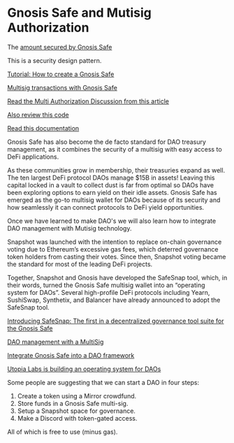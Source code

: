 # Gnosis Safe and Mutisig Authorization

The [amount secured by Gnosis Safe](https://gnosis-safe.io/security/)

This is a security design pattern. 

[Tutorial: How to create a Gnosis Safe](https://rabbithole.mirror.xyz/mYzUhywjEIN_vr0kklEdi2w2WJrkhciuAPE5Dgqt_DE)

[Multisig transactions with Gnosis Safe](https://medium.com/gauntlet-networks/multisig-transactions-with-gnosis-safe-f5dbe67c1c2d)


[Read the Multi Authorization Discussion from this article](https://hackernoon.com/solidity-tutorial-understanding-design-patterns-part-1)

[Also review this code](https://github.com/christianlundkvist/simple-multisig/blob/master/contracts/SimpleMultiSig.sol)


[Read this documentation](https://docs.gnosis-safe.io/introduction/the-programmable-account/assets-on-ethereum)

Gnosis Safe has also become the de facto standard for DAO treasury management, as it combines the security of a multisig with easy access to DeFi applications. 

As these communities grow in membership, their treasuries expand as well. The ten largest DeFi protocol DAOs manage $15B in assets! Leaving this capital locked in a vault to collect dust is far from optimal so DAOs have been exploring options to earn yield on their idle assets. Gnosis Safe has emerged as the go-to multisig wallet for DAOs because of its security and how seamlessly it can connect protocols to DeFi yield opportunities.

Once we have learned to make DAO's we will also learn how to integrate DAO management with Mutisig technology.

Snapshot was launched with the intention to replace on-chain governance voting due to Ethereum’s excessive gas fees, which deterred governance token holders from casting their votes. Since then, Snapshot voting became the standard for most of the leading DeFi projects.

Together, Snapshot and Gnosis have developed the SafeSnap tool, which, in their words, turned the Gnosis Safe multisig wallet into an “operating system for DAOs”. Several high-profile DeFi protocols including Yearn, SushiSwap, Synthetix, and Balancer have already announced to adopt the SafeSnap tool.

[Introducing SafeSnap: The first in a decentralized governance tool suite for the Gnosis Safe](https://blog.gnosis.pm/introducing-safesnap-the-first-in-a-decentralized-governance-tool-suite-for-the-gnosis-safe-ea67eb95c34f)


[DAO management with a MultiSig](https://help.aragon.org/article/100-dao-management-with-multisig)


[Integrate Gnosis Safe into a DAO framework](https://github.com/gnosis/zodiac/issues/6)


[Utopia Labs is building an operating system for DAOs](https://techcrunch.com/2021/10/01/utopia-labs-is-building-an-operating-system-for-daos/)


Some people are suggesting that we can start a DAO in four steps:

1. Create a token using a Mirror crowdfund.
2. Store funds in a Gnosis Safe multi-sig.
3. Setup a Snapshot space for governance.
4. Make a Discord with token-gated access.

All of which is free to use (minus gas).


